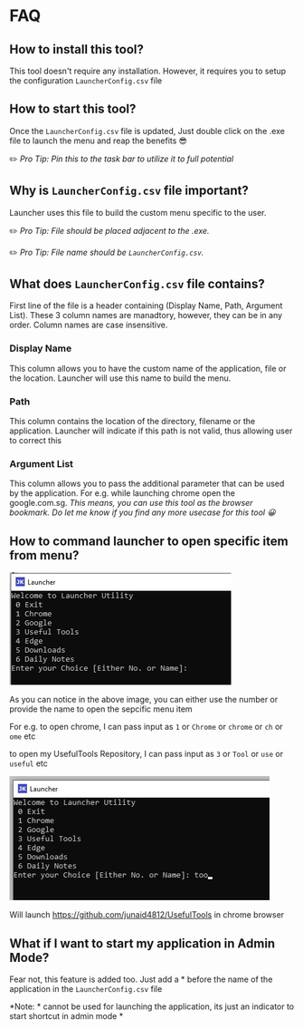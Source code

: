 # FAQ

## How to install this tool?

This tool doesn't require any installation. However, it requires you to setup the configuration `LauncherConfig.csv` file

## How to start this tool?

Once the `LauncherConfig.csv` file is updated, Just double click on the .exe file to launch the menu and reap the benefits 😎

✏️ *Pro Tip: Pin this to the task bar to utilize it to full potential*

## Why is `LauncherConfig.csv` file important?

Launcher uses this file to build the custom menu specific to the user.

✏️ *Pro Tip: File should be placed adjacent to the .exe.*

✏️ *Pro Tip: File name should be `LauncherConfig.csv`.*

## What does `LauncherConfig.csv` file contains?

First line of the file is a header containing (Display Name, Path, Argument List). These 3 column names are manadtory, however, they can be in any order. Column names are case insensitive.

### Display Name

This column allows you to have the custom name of the application, file or the location. Launcher will use this name to build the menu.

### Path

This column contains the location of the directory, filename or the application. Launcher will indicate if this path is not valid, thus allowing user to correct this

### Argument List

This column allows you to pass the additional parameter that can be used by the application. For e.g. while launching chrome open the google.com.sg. *This means, you can use this tool as the browser bookmark. Do let me know if you find any more usecase for this tool 😀*

## How to command launcher to open specific item from menu?

![Launcher Menu](../Images/LauncherMenu.jpg)

As you can notice in the above image, you can either use the number or provide the name to open the sepcific menu item

For e.g. 
to open chrome, I can pass input as `1` or `Chrome` or `chrome` or `ch` or `ome` etc

to open my UsefulTools Repository, I can pass input as `3` or `Tool` or `use` or `useful` etc

![Launcher Menu](../Images/LauncherMenuExample.jpg)

Will launch <https://github.com/junaid4812/UsefulTools> in chrome browser

## What if I want to start my application in Admin Mode?

Fear not, this feature is added too. Just add a \* before the name of the application in the `LauncherConfig.csv` file

*Note: \* cannot be used for launching the application, its just an indicator to start shortcut in admin mode * 


